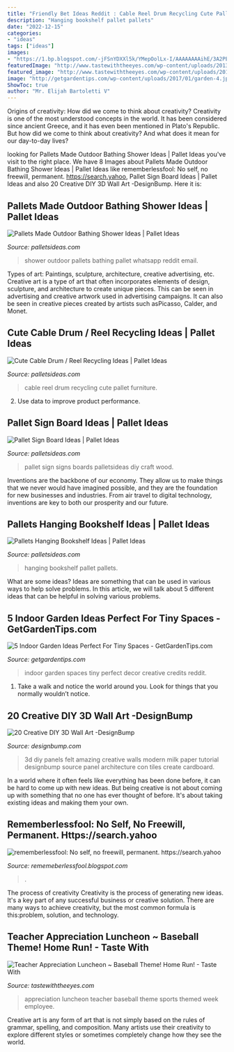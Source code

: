 ```yaml
---
title: "Friendly Bet Ideas Reddit : Cable Reel Drum Recycling Cute Pallet Furniture"
description: "Hanging bookshelf pallet pallets"
date: "2022-12-15"
categories:
- "ideas"
tags: ["ideas"]
images:
- "https://1.bp.blogspot.com/-jFSnYDXXl5k/YMepOolLx-I/AAAAAAAAihE/3A2PEZTT7mE6qlXQnIdSnmQDTpzQiZ9OACLcBGAsYHQ/s320/15726345430935535616_20210608202334_1.png"
featuredImage: "http://www.tastewiththeeyes.com/wp-content/uploads/2013/03/IMG_8102.jpg"
featured_image: "http://www.tastewiththeeyes.com/wp-content/uploads/2013/03/IMG_8102.jpg"
image: "http://getgardentips.com/wp-content/uploads/2017/01/garden-4.jpg"
ShowToc: true
author: "Mr. Elijah Bartoletti V"
---
```



Origins of creativity: How did we come to think about creativity?
Creativity is one of the most understood concepts in the world. It has been considered since ancient Greece, and it has even been mentioned in Plato's Republic. But how did we come to think about creativity? And what does it mean for our day-to-day lives?

	

		
looking for Pallets Made Outdoor Bathing Shower Ideas | Pallet Ideas you've visit to the right place. We have 8 Images about Pallets Made Outdoor Bathing Shower Ideas | Pallet Ideas like rememberlessfool: No self, no freewill, permanent. https://search.yahoo, Pallet Sign Board Ideas | Pallet Ideas and also 20 Creative DIY 3D Wall Art -DesignBump. Here it is:
		
    
## Pallets Made Outdoor Bathing Shower Ideas | Pallet Ideas

<img loading=lazy src="http://www.palletsideas.com/wp-content/uploads/2015/07/Pallets-Made-Outdoor-Bathing-Shower-Ideas.jpeg" onerror="this.onerror=null;this.src='https://tse4.mm.bing.net/th?id=OIP.eeqEyWFbWW3QIZVwFMEgfgHaJ4&amp;pid=15.1';" alt="Pallets Made Outdoor Bathing Shower Ideas | Pallet Ideas">

_Source: palletsideas.com_

>shower outdoor pallets bathing pallet whatsapp reddit email. 

	

Types of art: Paintings, sculpture, architecture, creative advertising, etc.
Creative art is a type of art that often incorporates elements of design, sculpture, and architecture to create unique pieces. This can be seen in advertising and creative artwork used in advertising campaigns. It can also be seen in creative pieces created by artists such asPicasso, Calder, and Monet.

    
## Cute Cable Drum / Reel Recycling Ideas | Pallet Ideas

<img loading=lazy src="http://www.palletsideas.com/wp-content/uploads/2015/07/Cable-Drum-Reel-Recycling-Ideas.jpg" onerror="this.onerror=null;this.src='https://tse4.mm.bing.net/th?id=OIP.iMjmHkb3pwHvGhUODzkJXQHaK8&amp;pid=15.1';" alt="Cute Cable Drum / Reel Recycling Ideas | Pallet Ideas">

_Source: palletsideas.com_

>cable reel drum recycling cute pallet furniture. 

	

2. Use data to improve product performance.

    
## Pallet Sign Board Ideas | Pallet Ideas

<img loading=lazy src="http://www.palletsideas.com/wp-content/uploads/2015/09/Pallet-Sign-Board.jpg" onerror="this.onerror=null;this.src='https://tse3.mm.bing.net/th?id=OIP.fJxp-pRz2xHWVRUVyO5wfAHaNK&amp;pid=15.1';" alt="Pallet Sign Board Ideas | Pallet Ideas">

_Source: palletsideas.com_

>pallet sign signs boards palletsideas diy craft wood. 

	

Inventions are the backbone of our economy. They allow us to make things that we never would have imagined possible, and they are the foundation for new businesses and industries. From air travel to digital technology, inventions are key to both our prosperity and our future.

    
## Pallets Hanging Bookshelf Ideas | Pallet Ideas

<img loading=lazy src="http://www.palletsideas.com/wp-content/uploads/2015/05/Pallet-Hanging-Bookshelf.jpg" onerror="this.onerror=null;this.src='https://tse3.mm.bing.net/th?id=OIP.fnJN81QUV-IjPOZtby5qvgHaGW&amp;pid=15.1';" alt="Pallets Hanging Bookshelf Ideas | Pallet Ideas">

_Source: palletsideas.com_

>hanging bookshelf pallet pallets. 

	

What are some ideas?
Ideas are something that can be used in various ways to help solve problems. In this article, we will talk about 5 different ideas that can be helpful in solving various problems.

    
## 5 Indoor Garden Ideas Perfect For Tiny Spaces - GetGardenTips.com

<img loading=lazy src="http://getgardentips.com/wp-content/uploads/2017/01/garden-4.jpg" onerror="this.onerror=null;this.src='https://tse2.mm.bing.net/th?id=OIP.JPyBTfcau9otoa9AtLgPbQHaJ4&amp;pid=15.1';" alt="5 Indoor Garden Ideas Perfect For Tiny Spaces - GetGardenTips.com">

_Source: getgardentips.com_

>indoor garden spaces tiny perfect decor creative credits reddit. 

	

1. Take a walk and notice the world around you. Look for things that you normally wouldn’t notice.

    
## 20 Creative DIY 3D Wall Art -DesignBump

<img loading=lazy src="https://designbump.com/wp-content/uploads/2015/12/Christmas-DIY-3D-Wall-Art-Ideas-6.jpg" onerror="this.onerror=null;this.src='https://tse4.mm.bing.net/th?id=OIP.b_pFDzSbmULCaaO3iDz54QHaE8&amp;pid=15.1';" alt="20 Creative DIY 3D Wall Art -DesignBump">

_Source: designbump.com_

>3d diy panels felt amazing creative walls modern milk paper tutorial designbump source panel architecture con tiles create cardboard. 

	

In a world where it often feels like everything has been done before, it can be hard to come up with new ideas. But being creative is not about coming up with something that no one has ever thought of before. It's about taking existing ideas and making them your own.

    
## Rememberlessfool: No Self, No Freewill, Permanent. Https://search.yahoo

<img loading=lazy src="https://1.bp.blogspot.com/-jFSnYDXXl5k/YMepOolLx-I/AAAAAAAAihE/3A2PEZTT7mE6qlXQnIdSnmQDTpzQiZ9OACLcBGAsYHQ/s320/15726345430935535616_20210608202334_1.png" onerror="this.onerror=null;this.src='https://tse2.mm.bing.net/th?id=OIP.JZyl2kPY5Poa5PNq2toRAQAAAA&amp;pid=15.1';" alt="rememberlessfool: No self, no freewill, permanent. https://search.yahoo">

_Source: rememeberlessfool.blogspot.com_

>. 

	

The process of creativity
Creativity is the process of generating new ideas. It's a key part of any successful business or creative solution. There are many ways to achieve creativity, but the most common formula is this:problem, solution, and technology.

    
## Teacher Appreciation Luncheon ~ Baseball Theme! Home Run! - Taste With

<img loading=lazy src="http://www.tastewiththeeyes.com/wp-content/uploads/2013/03/IMG_8102.jpg" onerror="this.onerror=null;this.src='https://tse1.mm.bing.net/th?id=OIP._0t_PNp6Bbp5avaqgfU--gHaLH&amp;pid=15.1';" alt="Teacher Appreciation Luncheon ~ Baseball Theme! Home Run! - Taste With">

_Source: tastewiththeeyes.com_

>appreciation luncheon teacher baseball theme sports themed week employee. 

	

Creative art is any form of art that is not simply based on the rules of grammar, spelling, and composition. Many artists use their creativity to explore different styles or sometimes completely change how they see the world.

